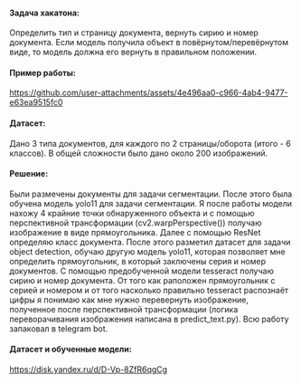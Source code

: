 #### Задача хакатона:
Определить тип и страницу документа, вернуть сирию и номер документа. Если модель получила объект в повёрнутом/перевёрнутом виде, то модель должна его вернуть в правильном положении.
#### Пример работы:
https://github.com/user-attachments/assets/4e496aa0-c966-4ab4-9477-e63ea9515fc0
#### Датасет:
Дано 3 типа документов, для каждого по 2 страницы/оборота (итого - 6 классов). В общей сложности было дано около 200 изображений.
#### Решение:
Были размечены документы для задачи сегментации. После этого была обучена модель yolo11 для задачи сегментации. Я после работы модели нахожу 4 крайние точки обнаруженного объекта и с помощью перспективной трансформации (cv2.warpPerspective()) получаю изображение в виде прямоугольника. Далее с помощью ResNet определяю класс документа. После этого разметил датасет для задачи object detection, обучаю другую модель yolo11, которая позволяет мне определить прямоугольник, в который заключены серия и номер документов. С помощью предобученной модели tesseract получаю сирию и номер документа. От того как раположен прямоугольник с серией и номером и от того насколько правильно tesseract распознаёт цифры я понимаю как мне нужно перевернуть изображение, полученное после перспективной трансформации (логика переворачивания изображения написана в predict_text.py). Всю работу запаковал в telegram bot.
#### Датасет и обученные модели:
https://disk.yandex.ru/d/D-Vp-8ZfR6qgCg
